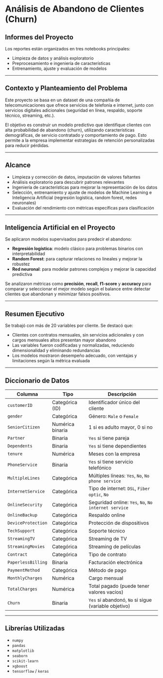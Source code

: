 # Análisis de Abandono de Clientes (Churn)

## Informes del Proyecto

Los reportes están organizados en tres notebooks principales:

- Limpieza de datos y análisis exploratorio  
- Preprocesamiento e ingeniería de características  
- Entrenamiento, ajuste y evaluación de modelos  

---

## Contexto y Planteamiento del Problema

Este proyecto se basa en un dataset de una compañía de telecomunicaciones que ofrece servicios de telefonía e internet, junto con servicios digitales adicionales (seguridad en línea, respaldo, soporte técnico, streaming, etc.).

El objetivo es construir un modelo predictivo que identifique clientes con alta probabilidad de abandono (churn), utilizando características demográficas, de servicio contratado y comportamiento de pago. Esto permite a la empresa implementar estrategias de retención personalizadas para reducir pérdidas.

---

## Alcance

- Limpieza y corrección de datos, imputación de valores faltantes  
- Análisis exploratorio para descubrir patrones relevantes  
- Ingeniería de características para mejorar la representación de los datos  
- Selección, entrenamiento y ajuste de modelos de Machine Learning e Inteligencia Artificial (regresión logística, random forest, redes neuronales)  
- Evaluación del rendimiento con métricas específicas para clasificación  

---

## Inteligencia Artificial en el Proyecto

Se aplicaron modelos supervisados para predecir el abandono:

- **Regresión logística**: modelo clásico para problemas binarios con interpretabilidad  
- **Random Forest**: para capturar relaciones no lineales y mejorar la robustez  
- **Red neuronal**: para modelar patrones complejos y mejorar la capacidad predictiva  

Se analizaron métricas como **precisión**, **recall**, **f1-score** y **accuracy** para comparar y seleccionar el mejor modelo según el balance entre detectar clientes que abandonan y minimizar falsos positivos.

---

## Resumen Ejecutivo

Se trabajó con más de 20 variables por cliente. Se destacó que:

- Clientes con contratos mensuales, sin servicios adicionales y con cargos mensuales altos presentan mayor abandono  
- Las variables fueron codificadas y normalizadas, reduciendo dimensionalidad y eliminando redundancias  
- Los modelos mostraron desempeño adecuado, con ventajas y limitaciones según la métrica evaluada  

---

## Diccionario de Datos

| Columna            | Tipo               | Descripción                                         |
|--------------------|--------------------|-----------------------------------------------------|
| `customerID`       | Categórica (ID)     | Identificador único del cliente                     |
| `gender`           | Categórica          | Género: `Male` o `Female`                           |
| `SeniorCitizen`    | Numérica binaria    | 1 si es adulto mayor, 0 si no                       |
| `Partner`          | Binaria             | `Yes` si tiene pareja                               |
| `Dependents`       | Binaria             | `Yes` si tiene dependientes                         |
| `tenure`           | Numérica            | Meses con la empresa                                |
| `PhoneService`     | Binaria             | `Yes` si tiene servicio telefónico                  |
| `MultipleLines`    | Categórica          | Múltiples líneas: `Yes`, `No`, `No phone service`   |
| `InternetService`  | Categórica          | Tipo de internet: `DSL`, `Fiber optic`, `No`        |
| `OnlineSecurity`   | Categórica          | Seguridad online: `Yes`, `No`, `No internet service`|
| `OnlineBackup`     | Categórica          | Respaldo online                                     |
| `DeviceProtection` | Categórica          | Protección de dispositivos                          |
| `TechSupport`      | Categórica          | Soporte técnico                                     |
| `StreamingTV`      | Categórica          | Streaming de TV                                     |
| `StreamingMovies`  | Categórica          | Streaming de películas                              |
| `Contract`         | Categórica          | Tipo de contrato                                    |
| `PaperlessBilling` | Binaria             | Facturación electrónica                             |
| `PaymentMethod`    | Categórica          | Método de pago                                      |
| `MonthlyCharges`   | Numérica            | Cargo mensual                                       |
| `TotalCharges`     | Numérica            | Total pagado (puede tener valores vacíos)          |
| `Churn`            | Binaria             | `Yes` si abandonó, `No` si sigue (variable objetivo)|

---

## Librerías Utilizadas

- `numpy`  
- `pandas`  
- `matplotlib`  
- `seaborn`  
- `scikit-learn`  
- `xgboost`  
- `tensorflow` / `keras`  
